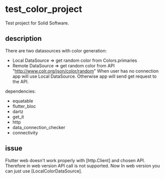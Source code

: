 # test_color_project

Test project for Solid Software.

## description

There are two datasources with color generation:
  - Local DataSource => get random color from Colors.primaries 
  - Remote DataSource => get random color from API "http://www.colr.org/json/color/random" 
When user has no connection app will use Local DataSource. Otherwise app will send get 
request to the API.

dependencies:
  - equatable
  - flutter_bloc
  - dartz
  - get_it
  - http
  - data_connection_checker
  - connectivity

## issue

Flutter web doesn't work properly with [http.Client] and chosen API. Therefore 
in web version API call is not supported. Now In web version you can just use
[LocalColorDataSource].


